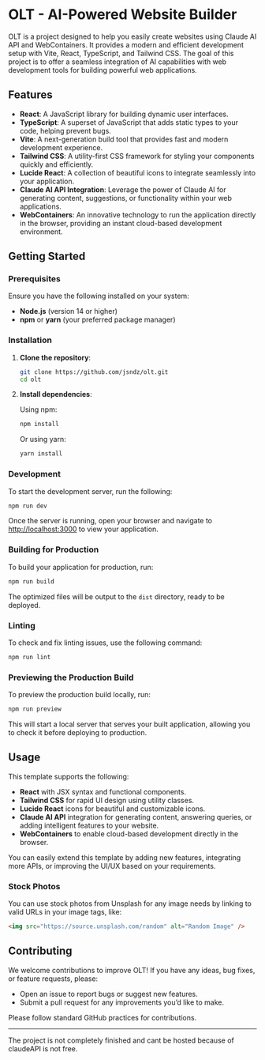 # OLT - AI-Powered Website Builder

OLT is a project designed to help you easily create websites using Claude AI API and WebContainers. It provides a modern and efficient development setup with Vite, React, TypeScript, and Tailwind CSS. The goal of this project is to offer a seamless integration of AI capabilities with web development tools for building powerful web applications.

## Features

- **React**: A JavaScript library for building dynamic user interfaces.
- **TypeScript**: A superset of JavaScript that adds static types to your code, helping prevent bugs.
- **Vite**: A next-generation build tool that provides fast and modern development experience.
- **Tailwind CSS**: A utility-first CSS framework for styling your components quickly and efficiently.
- **Lucide React**: A collection of beautiful icons to integrate seamlessly into your application.
- **Claude AI API Integration**: Leverage the power of Claude AI for generating content, suggestions, or functionality within your web applications.
- **WebContainers**: An innovative technology to run the application directly in the browser, providing an instant cloud-based development environment.

## Getting Started

### Prerequisites

Ensure you have the following installed on your system:

- **Node.js** (version 14 or higher)
- **npm** or **yarn** (your preferred package manager)

### Installation

1. **Clone the repository**:

   ```bash
   git clone https://github.com/jsndz/olt.git
   cd olt
   ```

2. **Install dependencies**:

   Using npm:

   ```bash
   npm install
   ```

   Or using yarn:

   ```bash
   yarn install
   ```

### Development

To start the development server, run the following:

```bash
npm run dev
```

Once the server is running, open your browser and navigate to [http://localhost:3000](http://localhost:3000) to view your application.

### Building for Production

To build your application for production, run:

```bash
npm run build
```

The optimized files will be output to the `dist` directory, ready to be deployed.

### Linting

To check and fix linting issues, use the following command:

```bash
npm run lint
```

### Previewing the Production Build

To preview the production build locally, run:

```bash
npm run preview
```

This will start a local server that serves your built application, allowing you to check it before deploying to production.

## Usage

This template supports the following:

- **React** with JSX syntax and functional components.
- **Tailwind CSS** for rapid UI design using utility classes.
- **Lucide React** icons for beautiful and customizable icons.
- **Claude AI API** integration for generating content, answering queries, or adding intelligent features to your website.
- **WebContainers** to enable cloud-based development directly in the browser.

You can easily extend this template by adding new features, integrating more APIs, or improving the UI/UX based on your requirements.

### Stock Photos

You can use stock photos from Unsplash for any image needs by linking to valid URLs in your image tags, like:

```html
<img src="https://source.unsplash.com/random" alt="Random Image" />
```

## Contributing

We welcome contributions to improve OLT! If you have any ideas, bug fixes, or feature requests, please:

- Open an issue to report bugs or suggest new features.
- Submit a pull request for any improvements you’d like to make.

Please follow standard GitHub practices for contributions.

---

The project is not completely finished and cant be hosted because of claudeAPI is not free.
